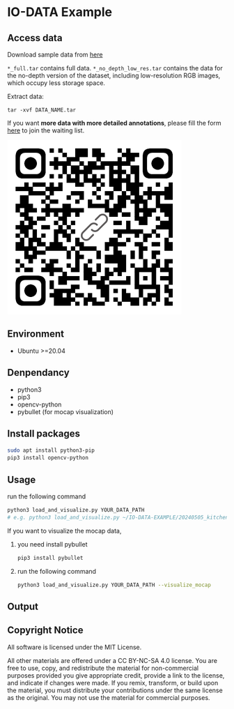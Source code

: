 # IO-DATA Example

## Access data

Download sample data from [here](https://drive.google.com/drive/folders/1xQjkYJfL77e9iPhirie8gfJFGo7pjtbT?usp=sharing)

`*_full.tar` contains full data.
`*_no_depth_low_res.tar` contains the data for the no-depth version of the dataset, including low-resolution RGB images, which occupy less storage space.

Extract data:

```
tar -xvf DATA_NAME.tar
```

If you want **more data with more detailed annotations**, please fill the form [here](https://forms.gle/fDdyipTKDZaL34zC6) to join the waiting list.

![image](asserts/waiting_list_form.png)

## Environment

- Ubuntu >=20.04

## Denpendancy

- python3
- pip3
- opencv-python
- pybullet (for mocap visualization)

## Install packages

```bash
sudo apt install python3-pip
pip3 install opencv-python
```

## Usage

run the following command
```bash
python3 load_and_visualize.py YOUR_DATA_PATH
# e.g. python3 load_and_visualize.py ~/IO-DATA-EXAMPLE/20240505_kitchen/
```

If you want to visualize the mocap data,

1. you need install pybullet
   ```bash
   pip3 install pybullet
   ```
2. run the following command
   ```bash
   python3 load_and_visualize.py YOUR_DATA_PATH --visualize_mocap
   ```

## Output


## Copyright Notice

All software is licensed under the MIT License.

All other materials are offered under a CC BY-NC-SA 4.0 license. You are free to use, copy, and redistribute the material for non-commercial purposes provided you give appropriate credit, provide a link to the license, and indicate if changes were made. If you remix, transform, or build upon the material, you must distribute your contributions under the same license as the original. You may not use the material for commercial purposes.
